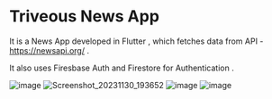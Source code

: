 # Triveous News App 

It is a News App developed in Flutter , which fetches data from API - https://newsapi.org/ .

It also uses Firesbase Auth and Firestore for Authentication .

![image](https://github.com/Manvi-Chaudhary/News-App/assets/102468013/47c4a980-58cb-4384-b4fa-db406d069a0d)
![Screenshot_20231130_193652](https://github.com/Manvi-Chaudhary/News-App/assets/102468013/9aea089d-fa0d-4a28-a5e4-7d859acca9fc)
![image](https://github.com/Manvi-Chaudhary/News-App/assets/102468013/753f3487-c7d7-4893-b93d-676448ef12c3)
![image](https://github.com/Manvi-Chaudhary/News-App/assets/102468013/5f818357-549f-4941-8fe3-bccf2d35b2d5)


